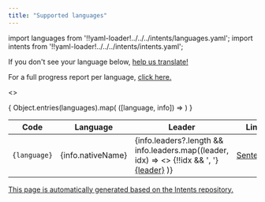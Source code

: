 ```yaml
---
title: "Supported languages"
---
```


import languages from '!!yaml-loader!../../../intents/languages.yaml';
import intents from '!!yaml-loader!../../../intents/intents.yaml';

If you don't see your language below, [help us translate!](/docs/voice/intent-recognition/contributing)

For a full progress report per language, [click here.](https://ohf-voice.github.io/intents/)

<>
  <table>
    <thead>
      <tr>
        <th>Code</th>
        <th>Language</th>
        <th>Leader</th>
        <th>Links</th>
      </tr>
    </thead>
    <tbody>
      {
        Object.entries(languages).map(
          ([language, info]) =>
            <tr>
              <td>
                <code>{language}</code>
              </td>
              <td>
                {info.nativeName}
              </td>
              <td>
                {info.leaders?.length &&
                    info.leaders.map((leader, idx) =>
                      <>
                        {!!idx && ', '}
                        <a href={`https://github.com/${leader}`}>{leader}</a>
                      </>
                    )}
              </td>
              <td>
                <a href={`https://github.com/home-assistant/intents/tree/main/sentences/${language}`}>Sentences</a>
              </td>
            </tr>
        )
      }
    </tbody>
  </table>
</>

[This page is automatically generated based on the Intents repository.](https://github.com/home-assistant/intents/blob/main/languages.yaml)
